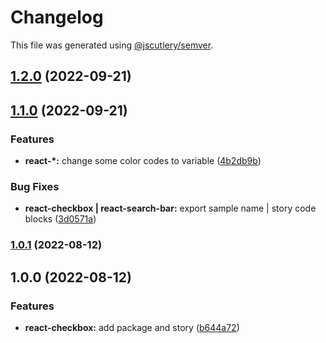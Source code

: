 # Changelog

This file was generated using [@jscutlery/semver](https://github.com/jscutlery/semver).

## [1.2.0](https://gitlab.migoinc.com/migotv/paintbox/compare/react-checkbox@1.1.0...react-checkbox@1.2.0) (2022-09-21)

## [1.1.0](https://gitlab.migoinc.com/migotv/paintbox/compare/react-checkbox@1.0.0...react-checkbox@1.1.0) (2022-09-21)


### Features

* **react-*:** change some  color codes to variable ([4b2db9b](https://gitlab.migoinc.com/migotv/paintbox/commit/4b2db9b5c4f15ccb3b8e7261489126c3cf8b3d69))


### Bug Fixes

* **react-checkbox | react-search-bar:** export sample name | story code blocks ([3d0571a](https://gitlab.migoinc.com/migotv/paintbox/commit/3d0571a8ce124d99b8e2b67f4bede76faeb1128d))

### [1.0.1](https://gitlab.migoinc.com/migotv/paintbox/compare/react-checkbox@1.0.0...react-checkbox@1.0.1) (2022-08-12)

## 1.0.0 (2022-08-12)


### Features

* **react-checkbox:** add package and story ([b644a72](https://gitlab.migoinc.com/migotv/paintbox/commit/b644a723f46ead5cbbc5c0124ae075343657d66d))
